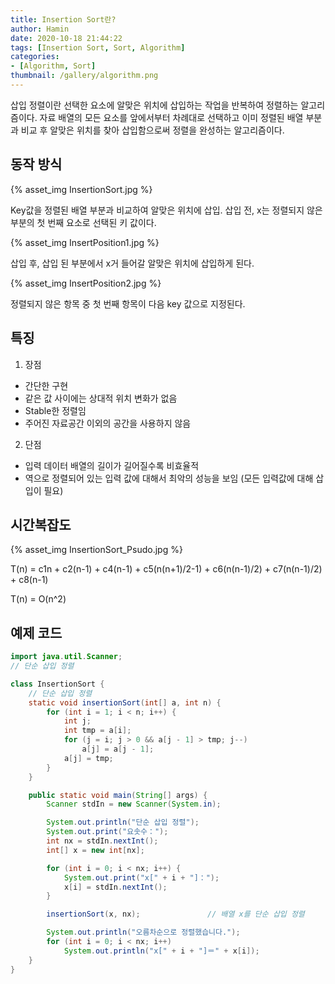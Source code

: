 ```yaml
---
title: Insertion Sort란?
author: Hamin
date: 2020-10-18 21:44:22
tags: [Insertion Sort, Sort, Algorithm]
categories:
- [Algorithm, Sort]
thumbnail: /gallery/algorithm.png
---
```


삽입 정렬이란 선택한 요소에 알맞은 위치에 삽입하는 작업을 반복하여 정렬하는 알고리즘이다.
자료 배열의 모든 요소를 앞에서부터 차례대로 선택하고
이미 정렬된 배열 부분과 비교 후 알맞은 위치를 찾아 삽입함으로써 정렬을 완성하는 알고리즘이다.

<!--more-->

## 동작 방식

{% asset_img InsertionSort.jpg %}

Key값을 정렬된 배열 부분과 비교하여 알맞은 위치에 삽입.
삽입 전, x는 정렬되지 않은 부분의 첫 번째 요소로 선택된 키 값이다.

{% asset_img InsertPosition1.jpg %}

삽입 후, 삽입 된 부분에서 x거 들어갈 알맞은 위치에 삽입하게 된다.

{% asset_img InsertPosition2.jpg %}

정렬되지 않은 항목 중 첫 번째 항목이 다음 key 값으로 지정된다.

## 특징

1. 장점
- 간단한 구현
- 같은 값 사이에는 상대적 위치 변화가 없음
- Stable한 정렬임
- 주어진 자료공간 이외의 공간을 사용하지 않음

2. 단점
- 입력 데이터 배열의 길이가 길어질수록 비효율적
- 역으로 정렬되어 있는 입력 값에 대해서 최악의 성능을 보임 (모든 입력값에 대해 삽입이 필요)

## 시간복잡도

{% asset_img InsertionSort_Psudo.jpg %}

T(n) = c1n + c2(n-1) + c4(n-1) + c5(n(n+1)/2-1) + c6(n(n-1)/2) + c7(n(n-1)/2) + c8(n-1)

T(n) = O(n^2)

## 예제 코드

~~~java
import java.util.Scanner;
// 단순 삽입 정렬

class InsertionSort {
	// 단순 삽입 정렬
	static void insertionSort(int[] a, int n) {
		for (int i = 1; i < n; i++) {
			int j;
			int tmp = a[i];
			for (j = i; j > 0 && a[j - 1] > tmp; j--)
				a[j] = a[j - 1];
			a[j] = tmp;
		}
	}

	public static void main(String[] args) {
		Scanner stdIn = new Scanner(System.in);

		System.out.println("단순 삽입 정렬");
		System.out.print("요솟수：");
		int nx = stdIn.nextInt();
		int[] x = new int[nx];

		for (int i = 0; i < nx; i++) {
			System.out.print("x[" + i + "]：");
			x[i] = stdIn.nextInt();
		}

		insertionSort(x, nx);				// 배열 x를 단순 삽입 정렬

		System.out.println("오름차순으로 정렬했습니다.");
		for (int i = 0; i < nx; i++)
			System.out.println("x[" + i + "]＝" + x[i]);
	}
}
~~~